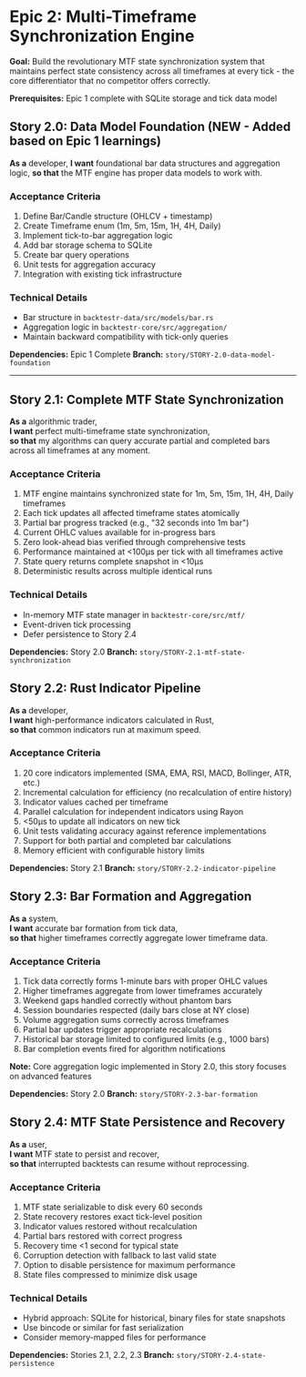 # Epic 2: Multi-Timeframe Synchronization Engine

**Goal:** Build the revolutionary MTF state synchronization system that maintains perfect state consistency across all timeframes at every tick - the core differentiator that no competitor offers correctly.

**Prerequisites:** Epic 1 complete with SQLite storage and tick data model

## Story 2.0: Data Model Foundation (NEW - Added based on Epic 1 learnings)

**As a** developer,
**I want** foundational bar data structures and aggregation logic,
**so that** the MTF engine has proper data models to work with.

### Acceptance Criteria
1. Define Bar/Candle structure (OHLCV + timestamp)
2. Create Timeframe enum (1m, 5m, 15m, 1H, 4H, Daily)
3. Implement tick-to-bar aggregation logic
4. Add bar storage schema to SQLite
5. Create bar query operations
6. Unit tests for aggregation accuracy
7. Integration with existing tick infrastructure

### Technical Details
- Bar structure in `backtestr-data/src/models/bar.rs`
- Aggregation logic in `backtestr-core/src/aggregation/`
- Maintain backward compatibility with tick-only queries

**Dependencies:** Epic 1 Complete
**Branch:** `story/STORY-2.0-data-model-foundation`

---

## Story 2.1: Complete MTF State Synchronization

**As a** algorithmic trader,  
**I want** perfect multi-timeframe state synchronization,  
**so that** my algorithms can query accurate partial and completed bars across all timeframes at any moment.

### Acceptance Criteria
1. MTF engine maintains synchronized state for 1m, 5m, 15m, 1H, 4H, Daily timeframes
2. Each tick updates all affected timeframe states atomically
3. Partial bar progress tracked (e.g., "32 seconds into 1m bar")
4. Current OHLC values available for in-progress bars
5. Zero look-ahead bias verified through comprehensive tests
6. Performance maintained at <100μs per tick with all timeframes active
7. State query returns complete snapshot in <10μs
8. Deterministic results across multiple identical runs

### Technical Details
- In-memory MTF state manager in `backtestr-core/src/mtf/`
- Event-driven tick processing
- Defer persistence to Story 2.4

**Dependencies:** Story 2.0
**Branch:** `story/STORY-2.1-mtf-state-synchronization`

## Story 2.2: Rust Indicator Pipeline

**As a** developer,  
**I want** high-performance indicators calculated in Rust,  
**so that** common indicators run at maximum speed.

### Acceptance Criteria
1. 20 core indicators implemented (SMA, EMA, RSI, MACD, Bollinger, ATR, etc.)
2. Incremental calculation for efficiency (no recalculation of entire history)
3. Indicator values cached per timeframe
4. Parallel calculation for independent indicators using Rayon
5. <50μs to update all indicators on new tick
6. Unit tests validating accuracy against reference implementations
7. Support for both partial and completed bar calculations
8. Memory efficient with configurable history limits

**Dependencies:** Story 2.1
**Branch:** `story/STORY-2.2-indicator-pipeline`

## Story 2.3: Bar Formation and Aggregation

**As a** system,  
**I want** accurate bar formation from tick data,  
**so that** higher timeframes correctly aggregate lower timeframe data.

### Acceptance Criteria
1. Tick data correctly forms 1-minute bars with proper OHLC values
2. Higher timeframes aggregate from lower timeframes accurately
3. Weekend gaps handled correctly without phantom bars
4. Session boundaries respected (daily bars close at NY close)
5. Volume aggregation sums correctly across timeframes
6. Partial bar updates trigger appropriate recalculations
7. Historical bar storage limited to configured limits (e.g., 1000 bars)
8. Bar completion events fired for algorithm notifications

**Note:** Core aggregation logic implemented in Story 2.0, this story focuses on advanced features

**Dependencies:** Story 2.0
**Branch:** `story/STORY-2.3-bar-formation`

## Story 2.4: MTF State Persistence and Recovery

**As a** user,  
**I want** MTF state to persist and recover,  
**so that** interrupted backtests can resume without reprocessing.

### Acceptance Criteria
1. MTF state serializable to disk every 60 seconds
2. State recovery restores exact tick-level position
3. Indicator values restored without recalculation
4. Partial bars restored with correct progress
5. Recovery time <1 second for typical state
6. Corruption detection with fallback to last valid state
7. Option to disable persistence for maximum performance
8. State files compressed to minimize disk usage

### Technical Details
- Hybrid approach: SQLite for historical, binary files for state snapshots
- Use bincode or similar for fast serialization
- Consider memory-mapped files for performance

**Dependencies:** Stories 2.1, 2.2, 2.3
**Branch:** `story/STORY-2.4-state-persistence`
